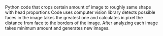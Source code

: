 Python code that crops certain amount of image to roughly same shape with head proportions
Code uses computer vision library detects possible faces in the image takes the greatest one and calculates in pixel the distance from face to the borders of the image.
After analyzing each image takes minimum amount and generates new images.
